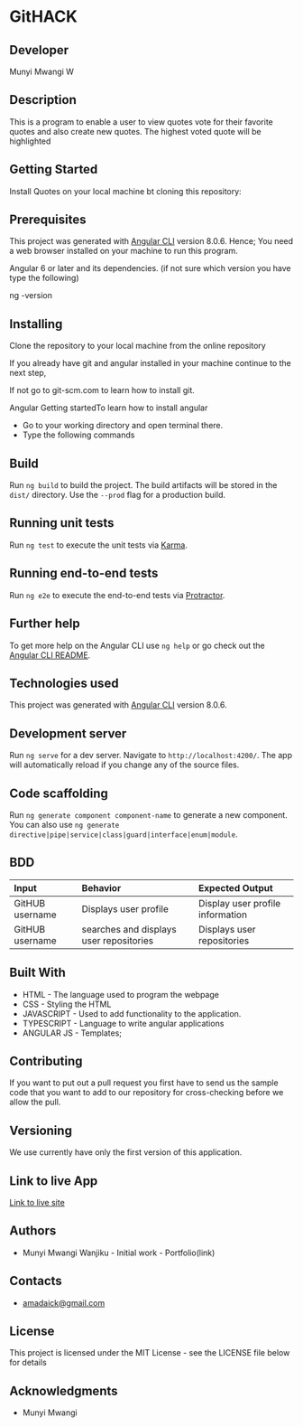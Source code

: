 # GitHACK

## Developer

Munyi Mwangi W

## Description

This is a program to enable a user to view quotes vote for their favorite quotes and also create new quotes. The highest voted quote will be highlighted

## Getting Started

Install Quotes on your local machine bt cloning this repository:

## Prerequisites

This project was generated with [Angular CLI](https://github.com/angular/angular-cli) version 8.0.6.
Hence; You need a web browser installed on your machine to run this program.

Angular 6 or later and its dependencies. (if not sure which version you have type the following)

ng -version

## Installing

Clone the repository to your local machine from the online repository

If you already have git and angular installed in your machine continue to the next step,

If not go to git-scm.com to learn how to install git.

Angular Getting startedTo learn how to install angular

* Go to your working directory and open terminal there.
* Type the following commands

## Build

Run `ng build` to build the project. The build artifacts will be stored in the `dist/` directory. Use the `--prod` flag for a production build.

## Running unit tests

Run `ng test` to execute the unit tests via [Karma](https://karma-runner.github.io).

## Running end-to-end tests

Run `ng e2e` to execute the end-to-end tests via [Protractor](http://www.protractortest.org/).

## Further help

To get more help on the Angular CLI use `ng help` or go check out the [Angular CLI README](https://github.com/angular/angular-cli/blob/master/README.md).

## Technologies used

This project was generated with [Angular CLI](https://github.com/angular/angular-cli) version 8.0.6.

## Development server

Run `ng serve` for a dev server. Navigate to `http://localhost:4200/`. The app will automatically reload if you change any of the source files.

## Code scaffolding

Run `ng generate component component-name` to generate a new component. You can also use `ng generate directive|pipe|service|class|guard|interface|enum|module`.

## BDD

| Input   |  Behavior | Expected Output|
|:--------|:---------|:--------------|
|GitHUB username| Displays user profile | Display user profile information|
|GitHUB username|searches and displays user repositories|Displays user repositories|Accumulates number of votes and highlights the vote with the highest likes|

## Built With

* HTML - The language used to program the webpage
* CSS - Styling the HTML
* JAVASCRIPT - Used to add functionality to the application.
* TYPESCRIPT - Language to write angular applications
* ANGULAR JS - Templates;

## Contributing

If you want to put out a pull request you first have to send us the sample code that you want to add to our repository for cross-checking before we allow the pull.

## Versioning

We use currently have only the first version of this application.

## Link to live App

<a href="https://munyiwamwangi.github.io/Quotes-App/">Link to live site</a>

## Authors

* Munyi Mwangi Wanjiku  - Initial work - Portfolio(link)

## Contacts

* amadaick@gmail.com

## License

This project is licensed under the MIT License - see the LICENSE file below for details

## Acknowledgments

* Munyi Mwangi
